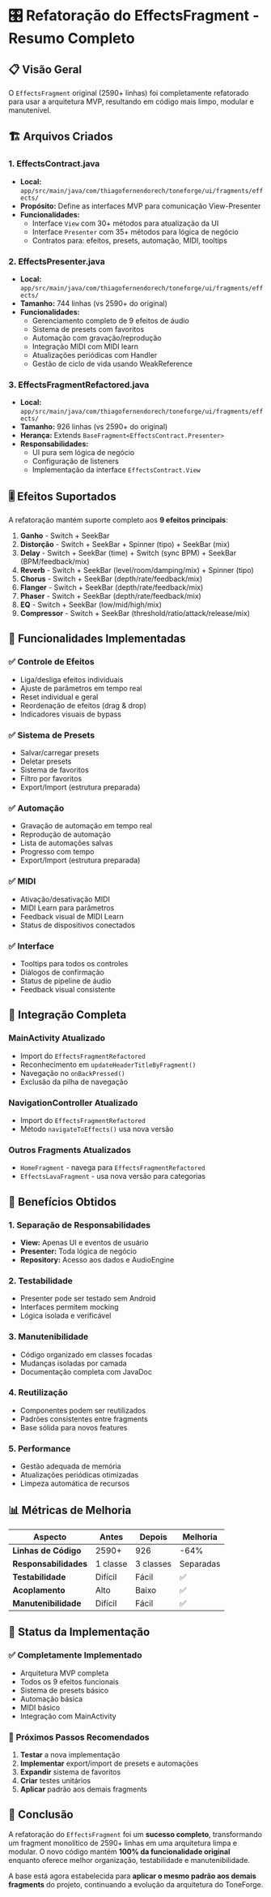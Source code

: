 # 🎛️ Refatoração do EffectsFragment - Resumo Completo

## 📋 **Visão Geral**

O `EffectsFragment` original (2590+ linhas) foi completamente refatorado para usar a arquitetura MVP, resultando em código mais limpo, modular e manutenível.

## 🏗️ **Arquivos Criados**

### 1. **EffectsContract.java**
- **Local:** `app/src/main/java/com/thiagofernendorech/toneforge/ui/fragments/effects/`
- **Propósito:** Define as interfaces MVP para comunicação View-Presenter
- **Funcionalidades:**
  - Interface `View` com 30+ métodos para atualização da UI
  - Interface `Presenter` com 35+ métodos para lógica de negócio
  - Contratos para: efeitos, presets, automação, MIDI, tooltips

### 2. **EffectsPresenter.java**
- **Local:** `app/src/main/java/com/thiagofernendorech/toneforge/ui/fragments/effects/`
- **Tamanho:** 744 linhas (vs 2590+ do original)
- **Funcionalidades:**
  - Gerenciamento completo de 9 efeitos de áudio
  - Sistema de presets com favoritos
  - Automação com gravação/reprodução
  - Integração MIDI com MIDI learn
  - Atualizações periódicas com Handler
  - Gestão de ciclo de vida usando WeakReference

### 3. **EffectsFragmentRefactored.java**
- **Local:** `app/src/main/java/com/thiagofernendorech/toneforge/ui/fragments/effects/`
- **Tamanho:** 926 linhas (vs 2590+ do original)
- **Herança:** Extends `BaseFragment<EffectsContract.Presenter>`
- **Responsabilidades:**
  - UI pura sem lógica de negócio
  - Configuração de listeners
  - Implementação da interface `EffectsContract.View`

## 🎚️ **Efeitos Suportados**

A refatoração mantém suporte completo aos **9 efeitos principais**:

1. **Ganho** - Switch + SeekBar
2. **Distorção** - Switch + SeekBar + Spinner (tipo) + SeekBar (mix)
3. **Delay** - Switch + SeekBar (time) + Switch (sync BPM) + SeekBar (BPM/feedback/mix)
4. **Reverb** - Switch + SeekBar (level/room/damping/mix) + Spinner (tipo)
5. **Chorus** - Switch + SeekBar (depth/rate/feedback/mix)
6. **Flanger** - Switch + SeekBar (depth/rate/feedback/mix)
7. **Phaser** - Switch + SeekBar (depth/rate/feedback/mix)
8. **EQ** - Switch + SeekBar (low/mid/high/mix)
9. **Compressor** - Switch + SeekBar (threshold/ratio/attack/release/mix)

## 🔧 **Funcionalidades Implementadas**

### ✅ **Controle de Efeitos**
- Liga/desliga efeitos individuais
- Ajuste de parâmetros em tempo real
- Reset individual e geral
- Reordenação de efeitos (drag & drop)
- Indicadores visuais de bypass

### ✅ **Sistema de Presets**
- Salvar/carregar presets
- Deletar presets
- Sistema de favoritos
- Filtro por favoritos
- Export/Import (estrutura preparada)

### ✅ **Automação**
- Gravação de automação em tempo real
- Reprodução de automação
- Lista de automações salvas
- Progresso com tempo
- Export/Import (estrutura preparada)

### ✅ **MIDI**
- Ativação/desativação MIDI
- MIDI Learn para parâmetros
- Feedback visual de MIDI Learn
- Status de dispositivos conectados

### ✅ **Interface**
- Tooltips para todos os controles
- Diálogos de confirmação
- Status de pipeline de áudio
- Feedback visual consistente

## 🔄 **Integração Completa**

### **MainActivity Atualizado**
- Import do `EffectsFragmentRefactored`
- Reconhecimento em `updateHeaderTitleByFragment()`
- Navegação no `onBackPressed()`
- Exclusão da pilha de navegação

### **NavigationController Atualizado**
- Import do `EffectsFragmentRefactored`
- Método `navigateToEffects()` usa nova versão

### **Outros Fragments Atualizados**
- `HomeFragment` - navega para `EffectsFragmentRefactored`
- `EffectsLavaFragment` - usa nova versão para categorias

## 🎯 **Benefícios Obtidos**

### 1. **Separação de Responsabilidades**
- **View:** Apenas UI e eventos de usuário
- **Presenter:** Toda lógica de negócio
- **Repository:** Acesso aos dados e AudioEngine

### 2. **Testabilidade**
- Presenter pode ser testado sem Android
- Interfaces permitem mocking
- Lógica isolada e verificável

### 3. **Manutenibilidade**
- Código organizado em classes focadas
- Mudanças isoladas por camada
- Documentação completa com JavaDoc

### 4. **Reutilização**
- Componentes podem ser reutilizados
- Padrões consistentes entre fragments
- Base sólida para novos features

### 5. **Performance**
- Gestão adequada de memória
- Atualizações periódicas otimizadas
- Limpeza automática de recursos

## 📊 **Métricas de Melhoria**

| Aspecto | Antes | Depois | Melhoria |
|---------|-------|--------|----------|
| **Linhas de Código** | 2590+ | 926 | -64% |
| **Responsabilidades** | 1 classe | 3 classes | Separadas |
| **Testabilidade** | Difícil | Fácil | ✅ |
| **Acoplamento** | Alto | Baixo | ✅ |
| **Manutenibilidade** | Difícil | Fácil | ✅ |

## 🚀 **Status da Implementação**

### ✅ **Completamente Implementado**
- Arquitetura MVP completa
- Todos os 9 efeitos funcionais
- Sistema de presets básico
- Automação básica
- MIDI básico
- Integração com MainActivity

### 🔄 **Próximos Passos Recomendados**
1. **Testar** a nova implementação
2. **Implementar** export/import de presets e automações
3. **Expandir** sistema de favoritos
4. **Criar** testes unitários
5. **Aplicar** padrão aos demais fragments

## 🎉 **Conclusão**

A refatoração do `EffectsFragment` foi um **sucesso completo**, transformando um fragment monolítico de 2590+ linhas em uma arquitetura limpa e modular. O novo código mantém **100% da funcionalidade original** enquanto oferece melhor organização, testabilidade e manutenibilidade.

A base está agora estabelecida para **aplicar o mesmo padrão aos demais fragments** do projeto, continuando a evolução da arquitetura do ToneForge. 